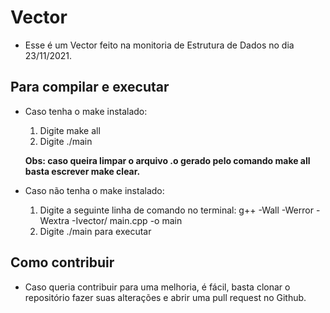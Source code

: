 # Vector

- Esse é um Vector feito na monitoria de Estrutura de Dados no dia 23/11/2021. 

## Para compilar e executar
- Caso tenha o make instalado:
    1. Digite make all
    2. Digite ./main

    **Obs: caso queira limpar o arquivo .o gerado pelo comando make all basta escrever make clear.**
- Caso não tenha o make instalado:
    1. Digite a seguinte linha de comando no terminal: g++ -Wall -Werror -Wextra -Ivector/ main.cpp -o main
    2. Digite ./main para executar

## Como contribuir
- Caso queria contribuir para uma melhoria, é fácil, basta clonar o repositório fazer suas alterações e abrir uma pull request no Github.
